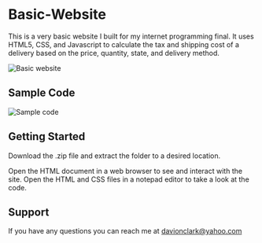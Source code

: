 # Basic-Website

This is a very basic website I built for my internet programming final. It uses HTML5, CSS, and Javascript to calculate the tax and shipping cost of a delivery based on the price, quantity, state, and delivery method.

![Basic website](https://i.imgur.com/mk67B9n.png)

## Sample Code

![Sample code](https://i.imgur.com/5eo0ZEZ.png)

## Getting Started

Download the .zip file and extract the folder to a desired location.

Open the HTML document in a web browser to see and interact with the site. Open the HTML and CSS files in a notepad editor to take a look at the code.

## Support

If you have any questions you can reach me at davionclark@yahoo.com
